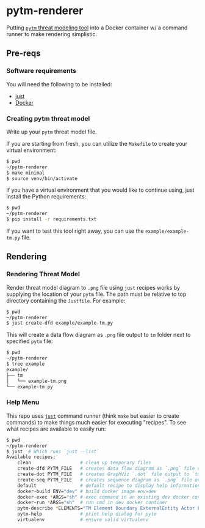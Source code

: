 # pytm-renderer

Putting [`pytm` threat modeling tool](https://github.com/izar/pytm) into a Docker container w/ a command runner to make rendering simplistic.

## Pre-reqs

### Software requirements

You will need the following to be installed:

- [just](https://github.com/casey/just#packages)
- [Docker](https://docs.docker.com/engine/install/)

### Creating pytm threat model

Write up your `pytm` threat model file.

If you are starting from fresh, you can utilize the `Makefile` to create your virtual environment:

```bash
$ pwd
~/pytm-renderer
$ make minimal
$ source venv/bin/activate
```

If you have a virtual environment that you would like to continue using, just install the Python requirements:

```bash
$ pwd
~/pytm-renderer
$ pip install -r requirements.txt
```

If you want to test this tool right away, you can use the `example/example-tm.py` file.

## Rendering

### Rendering Threat Model

Render threat model diagram to `.png` file using `just` recipes works by supplying the location of your `pytm` file. The path must be relative to top directory containing the `Justfile`. For example:

```bash
$ pwd
~/pytm-renderer
$ just create-dfd example/example-tm.py
```

This will create a data flow diagram as `.png` file output to `tm` folder next to specified `pytm` file:

```bash
$ pwd
~/pytm-renderer
$ tree example
example/
├── tm
│   └── example-tm.png
└── example-tm.py
```

### Help Menu

This repo uses [`just`](https://github.com/casey/just) command runner (think `make` but easier to create commands) to make things much easier for executing "recipes". To see what recipes are available to easily run:

```bash
$ pwd
~/pytm-renderer
$ just  # Which runs `just --list`
Available recipes:
    clean                  # clean up temporary files
    create-dfd PYTM_FILE   # creates data flow diagram as `.png` file output to `tm` folder next to `pytm` file
    create-dot PYTM_FILE   # creates GraphViz `.dot` file output to `tm` folder next to `pytm` file
    create-seq PYTM_FILE   # creates sequence diagram as `.png` file output to `tm` folder next to `pytm` file
    default                # default recipe to display help information
    docker-build ENV="dev" # build docker image env=dev
    docker-exec *ARGS="sh" # exec command in an existing dev docker container
    docker-run *ARGS="sh"  # run cmd in dev docker continer
    pytm-describe *ELEMENTS="TM Element Boundary ExternalEntity Actor Lambda Server Process SetOfProcesses Datastore Dataflow" # describe the properties available for given element(s)
    pytm-help              # print help dialog for pytm
    virtualenv             # ensure valid virtualenv
```
